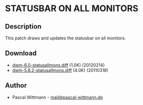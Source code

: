 STATUSBAR ON ALL MONITORS
=========================

Description
-----------
This patch draws and updates the statusbar on all monitors.

Download
--------
* [dwm-6.0-statusallmons.diff](dwm-6.0-statusallmons.diff) (1.0K) (20120214)
* [dwm-5.8.2-statusallmons.diff](dwm-5.8.2-statusallmons.diff) (4.0K) (20110318)

Author
------
* Pascal Wittmann - <mail@pascal-wittmann.de>
